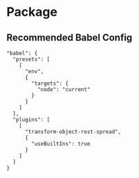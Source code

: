 # Package

## Recommended Babel Config

```
"babel": {
  "presets": [
    [
      "env",
      {
        "targets": {
          "node": "current"
        }
      }
    ]
  ],
  "plugins": [
    [
      "transform-object-rest-spread",
      {
        "useBuiltIns": true
      }
    ]
  ]
}
```
